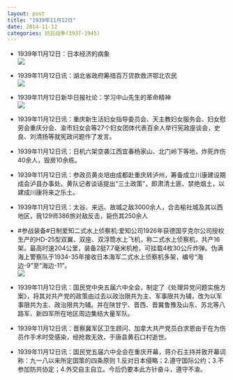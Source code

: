 ```yaml
---
layout: post
title: "1939年11月12日"
date: 2014-11-12
categories: 抗日战争(1937-1945)
---
```


<meta name="referrer" content="no-referrer" />

- 1939年11月12日：日本经济的病象 <br/><img src="https://ww2.sinaimg.cn/large/aca367d8jw1em8lyjnalyj20ki1ba18f.jpg" />

- 1939年11月12日讯：湖北省政府筹措百万贷款救济鄂北农民 <br/><img src="https://ww1.sinaimg.cn/large/aca367d8jw1em8k8xl6ukj206q0c8t9a.jpg" />

- 1939年11月12日新华日报社论：学习中山先生的革命精神 <br/><img src="https://ww3.sinaimg.cn/large/aca367d8jw1em8ii8gdvfj20zj0h7tf5.jpg" />

- 1939年11月12日讯：重庆新生活妇女指导委员会、天主教妇女服务会、妇女慰劳会重庆分会、渝市妇女会等27个妇女团体代表百余人举行宪政座谈会，史良、刘清扬等就宪政问题作了发言。 

- 1939年11月12日讯：日机六架空袭江西宜春杨家山、北门岭下等地，炸死炸伤40余人，毁房10余栋。 

- 1939年11月12日讯：参政员黄炎培由成都赴重庆转泸州，筹备成立川康建设期成会泸县办事处。黄队记者谈话提出“三土政策”，即肃清土匪、禁绝烟土，以建成川康将来之乐土。 

- 1939年11月12日讯：太谷、来远、故城之敌3000余人，合击榆社城及其以西地区，我129师386旅对敌反击，毙伤其250余人 

- #参战装备#日制爱知二式水上侦察机:爱知公司1926年获德国亨克尔公司授权生产的HD-25型双翼、双座、双浮筒水上飞机，称二式水上侦察机，共产16架。最高时速204公里，装备2挺7.7毫米机枪，可挂载4枚30公斤炸弹。伪满海上警察队于1934-35年接收日本海军二式水上侦察机多架，编号“海边-9”至“海边-11”。 <br/><img src="https://ww2.sinaimg.cn/large/aca367d8jw1em7zfe6iyij20dc0my77f.jpg" />

- 1939年11月12日讯：国民党中央五届六中全会，制定了《处理异党问题实施方案》，将其对共产党的政策由过去以政治限共为主、军事限共为辅，改为以军事限共为主、政治限共为辅。并在陕甘宁、晋西、晋冀鲁豫及山东、苏北等八路军、新四军所在地区周边集结大量军队。 

- 1939年11月12日讯：晋察冀军区卫生顾问、加拿大共产党员白求恩由于在为伤员作手术时受感染，经抢救无效，于唐县黄石口村逝世。 

- 1939年11月12日讯：国民党五届六中全会在重庆开幕，蒋介石主持并致开幕词称：九一八以来所定国策的四条原则 1.反对日本侵略；2.遵守国际公约；3.不参加防共协定；4.外交自主自立。今后仍要本此方针奋斗，遵守不渝。 

